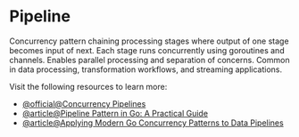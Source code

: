 # Pipeline

Concurrency pattern chaining processing stages where output of one stage becomes input of next. Each stage runs concurrently using goroutines and channels. Enables parallel processing and separation of concerns. Common in data processing, transformation workflows, and streaming applications.

Visit the following resources to learn more:

- [@official@Concurrency Pipelines](https://go.dev/blog/pipelines)
- [@article@Pipeline Pattern in Go: A Practical Guide](https://dev.to/leapcell/pipeline-pattern-in-go-a-practical-guide-5dmm)
- [@article@Applying Modern Go Concurrency Patterns to Data Pipelines](https://medium.com/amboss/applying-modern-go-concurrency-patterns-to-data-pipelines-b3b5327908d4)